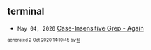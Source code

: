 ## terminal


* <code>May 04, 2020</code> [Case-Insensitive Grep - Again](2020-05-04T11-44-37-case-insensitive-grep---again.md)

<sup><sub>generated 2 Oct 2020 14:10:45 by <a href='https://github.com/senorprogrammer/til'>til</a></sub></sup>

